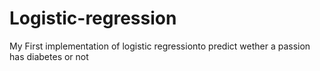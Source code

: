# Logistic-regression
My  First implementation of logistic regressionto predict wether a passion has diabetes or not
